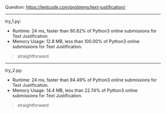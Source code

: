 Question: https://leetcode.com/problems/text-justification/

---

try_1.py:
* Runtime: 24 ms, faster than 90.82% of Python3 online submissions for Text Justification.
* Memory Usage: 12.8 MB, less than 100.00% of Python3 online submissions for Text Justification.

> straightforward

---

try_2.py: 
* Runtime: 24 ms, faster than 94.49% of Python3 online submissions for Text Justification.
* Memory Usage: 14.4 MB, less than 22.74% of Python3 online submissions for Text Justification.

> straightforward